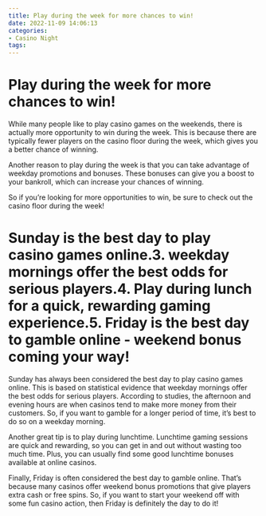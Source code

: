```yaml
---
title: Play during the week for more chances to win!
date: 2022-11-09 14:06:13
categories:
- Casino Night
tags:
---
```



#  Play during the week for more chances to win!

While many people like to play casino games on the weekends, there is actually more opportunity to win during the week. This is because there are typically fewer players on the casino floor during the week, which gives you a better chance of winning.

Another reason to play during the week is that you can take advantage of weekday promotions and bonuses. These bonuses can give you a boost to your bankroll, which can increase your chances of winning.

So if you’re looking for more opportunities to win, be sure to check out the casino floor during the week!

#  Sunday is the best day to play casino games online.3. weekday mornings offer the best odds for serious players.4. Play during lunch for a quick, rewarding gaming experience.5. Friday is the best day to gamble online - weekend bonus coming your way!

Sunday has always been considered the best day to play casino games online. This is based on statistical evidence that weekday mornings offer the best odds for serious players. According to studies, the afternoon and evening hours are when casinos tend to make more money from their customers. So, if you want to gamble for a longer period of time, it’s best to do so on a weekday morning.

Another great tip is to play during lunchtime. Lunchtime gaming sessions are quick and rewarding, so you can get in and out without wasting too much time. Plus, you can usually find some good lunchtime bonuses available at online casinos.

Finally, Friday is often considered the best day to gamble online. That’s because many casinos offer weekend bonus promotions that give players extra cash or free spins. So, if you want to start your weekend off with some fun casino action, then Friday is definitely the day to do it!